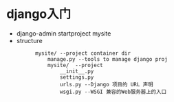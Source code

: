 # django入门
* django-admin startproject mysite
* structure
  ```
        mysite/ --project container dir
            manage.py --tools to manage django proj
            mysite/  --project
                __init__.py 
                settings.py
                urls.py --Django 项目的 URL 声明
                wsgi.py --WSGI 兼容的Web服务器上的入口
  ```